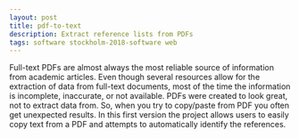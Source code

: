 ```yaml
---
layout: post
title: pdf-to-text
description: Extract reference lists from PDFs
tags: software stockholm-2018-software web
---
```

Full-text PDFs are almost always the most reliable source of information from academic articles. Even though several resources allow for the extraction of data from full-text documents, most of the time the information is incomplete, inaccurate, or not available. PDFs were created to look great, not to extract data from. So, when you try to copy/paste from PDF you often get unexpected results. In this first version the project allows users to easily copy text from a PDF and attempts to automatically identify the references.  

<a href="http://35.196.139.104/" title="Homepage" target="_blank" rel="noopener">
  <i class="fa fa-home fa-2x" style="color:#4FB3A9"></i>
</a>&nbsp;
<a href="https://github.com/ESHackathon/pdf-to-text" title="GitHub" target="_blank" rel="noopener">
  <i class="fa fa-github fa-2x" style="color:#4FB3A9"></i>
</a>